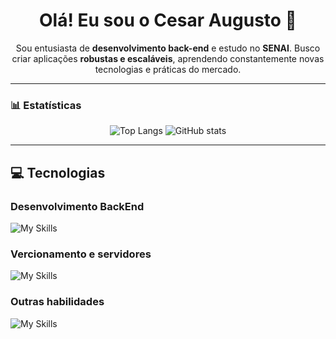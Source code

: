 <h1 align="center">Olá! Eu sou o Cesar Augusto 👋</h1>

<p align="center">
Sou entusiasta de <strong>desenvolvimento back-end</strong> e estudo no <strong>SENAI</strong>. Busco criar aplicações <strong>robustas e escaláveis</strong>, aprendendo constantemente novas tecnologias e práticas do mercado.
</p>

---

### 📊 Estatísticas

<div align="center">
 
![Top Langs](https://github-readme-stats.vercel.app/api/top-langs/?username=cesaraugustooo&layout=donut&theme=dark&hide=html,blade&cache_seconds=60)
![GitHub stats](https://github-readme-stats.vercel.app/api?username=cesaraugustooo&show_icons=true&theme=dark)


</div>


---

## 💻 Tecnologias

<h3>Desenvolvimento BackEnd </h3>

![My Skills](https://skillicons.dev/icons?i=php,laravel,py,fastapi,nodejs,postman,mysql,postgres)


<h3>Vercionamento e servidores</h3>

![My Skills](https://skillicons.dev/icons?i=linux,git,github)

<h3>Outras habilidades</h3>

![My Skills](https://skillicons.dev/icons?i=html,js,css,bootstrap,react,debian,vite&perline=7)

